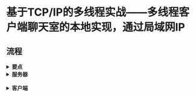 # 基于TCP/IP的多线程实战——多线程客户端聊天室的本地实现，通过局域网IP
## 流程

<details><summary><b>要点</b></summary>
  
- 使用的是Winsock2库和windows库
</details>
<details><summary><b>服务器</b></summary>
  
- 1.确定协议版本
    - WSAStartup
- 2.创建socket
- 3.设置服务器地址簇
- 4.绑定
- 5.监听
- 6.接受连接
- 7.通信（使用for循环与多个客户端通信，当时用的是一个数组表示不同的客户端）
- 8.断开连接
- 9.清理协议版本信息
</details>
<br>
<details><summary><b>客户端</b></summary>
  
- 1.确定协议版本
- 2.创建socket
- 3.获取服务器地址簇
- 4.连接
- 5.通信
- 6.断开连接
- 7.清理协议版本信息
</details>
